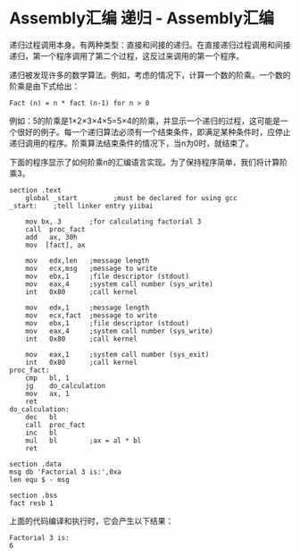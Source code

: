 # Assembly汇编 递归 - Assembly汇编

递归过程调用本身。有两种类型：直接和间接的递归。在直接递归过程调用和间接递归，第一个程序调用了第二个过程，这反过来调用的第一个程序。

递归被发现许多的数学算法。例如，考虑的情况下，计算一个数的阶乘。一个数的阶乘是由下式给出：

```
Fact (n) = n * fact (n-1) for n > 0
```

例如：5的阶乘是1×2×3×4×5=5×4的阶乘，并显示一个递归的过程，这可能是一个很好的例子。每一个递归算法必须有一个结束条件，即满足某种条件时，应停止递归调用的程序。阶乘算法结束条件的情况下，当n为0时，就结束了。

下面的程序显示了如何阶乘n的汇编语言实现。为了保持程序简单，我们将计算阶乘3。

```
section	.text
    global _start         ;must be declared for using gcc
_start:    ;tell linker entry yiibai

    mov bx, 3       ;for calculating factorial 3
    call  proc_fact
    add   ax, 30h
    mov  [fact], ax

    mov	  edx,len   ;message length
    mov	  ecx,msg   ;message to write
    mov	  ebx,1     ;file descriptor (stdout)
    mov	  eax,4     ;system call number (sys_write)
    int	  0x80      ;call kernel

    mov   edx,1     ;message length
    mov	  ecx,fact  ;message to write
    mov	  ebx,1     ;file descriptor (stdout)
    mov	  eax,4     ;system call number (sys_write)
    int	  0x80      ;call kernel

    mov	  eax,1     ;system call number (sys_exit)
    int	  0x80      ;call kernel
proc_fact:
    cmp   bl, 1
    jg    do_calculation
    mov   ax, 1
    ret
do_calculation:
    dec   bl
    call  proc_fact
    inc   bl
    mul   bl        ;ax = al * bl
    ret

section	.data
msg db 'Factorial 3 is:',0xa	
len equ $ - msg			

section .bss
fact resb 1
```

上面的代码编译和执行时，它会产生以下结果：

```
Factorial 3 is:
6
```

 